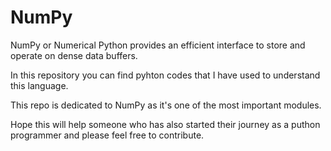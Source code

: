 # NumPy
NumPy or Numerical Python provides an efficient interface to store and operate on dense data buffers. 

In this repository you can find pyhton codes that I have used to understand this language.

This repo is dedicated to NumPy as it's one of the most important modules.

Hope this will help someone who has also started their journey as a puthon programmer and please feel free to contribute.
